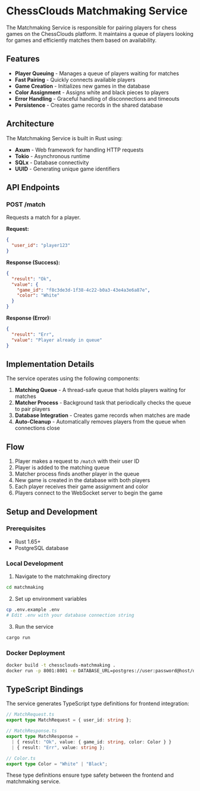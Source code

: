 # ChessClouds Matchmaking Service

The Matchmaking Service is responsible for pairing players for chess games on the ChessClouds platform. It maintains a queue of players looking for games and efficiently matches them based on availability.

## Features

- **Player Queuing** - Manages a queue of players waiting for matches
- **Fast Pairing** - Quickly connects available players
- **Game Creation** - Initializes new games in the database
- **Color Assignment** - Assigns white and black pieces to players
- **Error Handling** - Graceful handling of disconnections and timeouts
- **Persistence** - Creates game records in the shared database

## Architecture

The Matchmaking Service is built in Rust using:

- **Axum** - Web framework for handling HTTP requests
- **Tokio** - Asynchronous runtime
- **SQLx** - Database connectivity
- **UUID** - Generating unique game identifiers

## API Endpoints

### POST /match

Requests a match for a player.

**Request:**
```json
{
  "user_id": "player123"
}
```

**Response (Success):**
```json
{
  "result": "Ok", 
  "value": {
    "game_id": "f8c3de3d-1f38-4c22-b0a3-43e4a3e6a87e",
    "color": "White"
  }
}
```

**Response (Error):**
```json
{
  "result": "Err",
  "value": "Player already in queue"
}
```

## Implementation Details

The service operates using the following components:

1. **Matching Queue** - A thread-safe queue that holds players waiting for matches
2. **Matcher Process** - Background task that periodically checks the queue to pair players
3. **Database Integration** - Creates game records when matches are made
4. **Auto-Cleanup** - Automatically removes players from the queue when connections close

## Flow

1. Player makes a request to `/match` with their user ID
2. Player is added to the matching queue
3. Matcher process finds another player in the queue
4. New game is created in the database with both players
5. Each player receives their game assignment and color
6. Players connect to the WebSocket server to begin the game

## Setup and Development

### Prerequisites

- Rust 1.65+
- PostgreSQL database

### Local Development

1. Navigate to the matchmaking directory
```bash
cd matchmaking
```

2. Set up environment variables
```bash
cp .env.example .env
# Edit .env with your database connection string
```

3. Run the service
```bash
cargo run
```

### Docker Deployment

```bash
docker build -t chessclouds-matchmaking .
docker run -p 8001:8001 -e DATABASE_URL=postgres://user:password@host/db chessclouds-matchmaking
```

## TypeScript Bindings

The service generates TypeScript type definitions for frontend integration:

```typescript
// MatchRequest.ts
export type MatchRequest = { user_id: string };

// MatchResponse.ts
export type MatchResponse = 
  | { result: "Ok", value: { game_id: string, color: Color } }
  | { result: "Err", value: string };

// Color.ts
export type Color = "White" | "Black";
```

These type definitions ensure type safety between the frontend and matchmaking service.